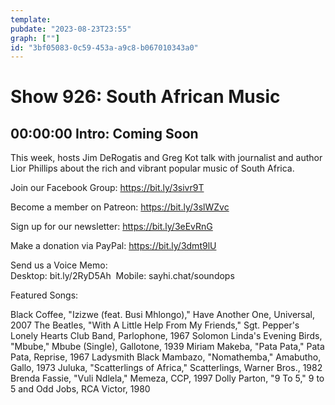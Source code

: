 ```yaml
---
template: 
pubdate: "2023-08-23T23:55"
graph: [""]
id: "3bf05083-0c59-453a-a9c8-b067010343a0"
---
```






# Show 926: South African Music



## 00:00:00 Intro: Coming Soon

This week, hosts Jim DeRogatis and Greg Kot talk with journalist and author Lior Phillips about the rich and vibrant popular music of South Africa. 

Join our Facebook Group: https://bit.ly/3sivr9T

Become a member on Patreon: https://bit.ly/3slWZvc

Sign up for our newsletter: https://bit.ly/3eEvRnG

Make a donation via PayPal: https://bit.ly/3dmt9lU

Send us a Voice Memo: Desktop: bit.ly/2RyD5Ah  Mobile: sayhi.chat/soundops



Featured Songs:

Black Coffee, "Izizwe (feat. Busi Mhlongo)," Have Another One, Universal, 2007
The Beatles, "With A Little Help From My Friends," Sgt. Pepper's Lonely Hearts Club Band, Parlophone, 1967
Solomon Linda's Evening Birds, "Mbube," Mbube (Single), Gallotone, 1939
Miriam Makeba, "Pata Pata," Pata Pata, Reprise, 1967
Ladysmith Black Mambazo, "Nomathemba," Amabutho, Gallo, 1973
Juluka, "Scatterlings of Africa," Scatterlings, Warner Bros., 1982
Brenda Fassie, "Vuli Ndlela," Memeza, CCP, 1997
Dolly Parton, "9 To 5," 9 to 5 and Odd Jobs, RCA Victor, 1980